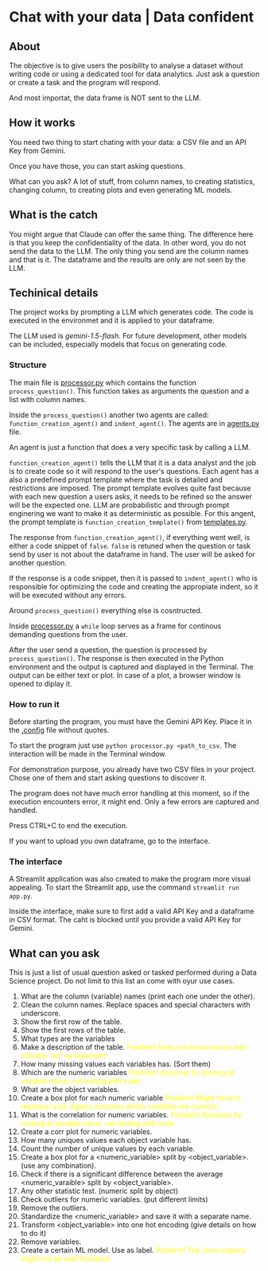# Chat with your data | Data confident
## About

The objective is to give users the posibility to analyse a dataset without writing code or using a dedicated tool for data analytics. Just ask a question or create a task and the program will respond.

And most importat, the data frame is NOT sent to the LLM.

## How it works
You need two thing to start chating with your data: a CSV file and an API Key from Gemini.

Once you have those, you can start asking questions. 

What can you ask? A lot of stuff, from column names, to creating statistics, changing column, to creating plots and even generating ML models.

## What is the catch
You might argue that Claude can offer the same thing. The difference here is that you keep the confidentiality of the data. In other word, you do not send the data to the LLM. The only thing you send are the column names and that is it. The dataframe and the results are only are not seen by the LLM.

## Techinical details
The project works by prompting a LLM which generates code. The code is executed in the environmet and it is applied to your dataframe. 

The LLM used is *gemini-1.5-flash*. For future development, other models can be included, especially models that focus on generating code.


### Structure

The main file is [processor.py](processor.py) which contains the function `process_question()`. This function takes as arguments the question and a list with column names.

Inside the `process_question()` another two agents are called: `function_creation_agent()` and `indent_agent()`. The agents are in [agents.py](agents.py) file.

An agent is just a function that does a very specific task by calling a LLM.

`function_creation_agent()` tells the LLM that it is a data analyst and the job is to create code so it will respond to the user's questions. Each agent has a also a predefined prompt template where the task is detailed and restrictions are imposed. The prompt template evolves quite fast because with each new question a users asks, it needs to be refined so the answer will be the expected one. LLM are probabilistic and through prompt enginering we want to make it as deterministic as possible. For this angent, the prompt template is `function_creation_template()` from [templates.py](templates.py).

The response from `function_creation_agent()`, if everything went well, is either a code snippet of `false`. `false` is retuned when the question or task send by user is not about the dataframe in hand. The user will be asked for another question.

If the response is a code snippet, then it is passed to `indent_agent()` who is responsible for optimizing the code and creating the appropiate indent, so it will be executed without any errors.

Around `process_question()` everything else is cosntructed.

Inside [processor.py](processor.py) a `while` loop serves as a frame for continous demanding questions from the user. 

After the user send a question, the question is processed by `process_question()`. The response is then executed in the Python environment and the output is captured and displayed in the Terminal. The output can be either text or plot. In case of a plot, a browser window is opened to diplay it.

### How to run it

Before starting the program, you must have the Gemini API Key. Place it in the [.config](.config) file without quotes.

To start the program just use `python processor.py <path_to_csv`. The interaction will be made in the Terminal window. 

For demonstration purpose, you already have two CSV files in your project. Chose one of them and start asking questions to discover it.

The program does not have much error handling at this moment, so if the execution encounters error, it might end. Only a few errors are captured and handled.

Press CTRL+C to end the execution.

If you want to upload you own dataframe, go to the interface.

### The interface

A Streamlit application was also created to make the program more visual appealing. To start the Streamlit app, use the command `streamlit run app.py`.

Inside the interface, make sure to first add a valid API Key and a dataframe in CSV format. The caht is blocked until you provide a valid API Key for Gemini.

## What can you ask

This is just a list of usual question asked or tasked performed during a Data Science project. Do not limit to this list an come with oyur use cases.

1. What are the column (variable) names (print each one under the other).
2. Clean the column names. Replace spaces and special characters with underscore.
3. Show the first row of the table.
4. Show the first rows of the table.
5. What types are the variables
6. Make a description of the table. <span style="color:yellow">Problem! Does not know how to add include="all" as argument</span>
7. How many missing values each variables has. (Sort them)
8. Which are the numeric variables <span style="color:yellow">Problem! Assumes by looking at variable name, not testing with code</span>
9.  What are the object variables.
10. Create a box plot for each numeric variable <span style="color:yellow"> Problem! Might have to rephrase a bit. Agains assumes which varaibles are numeric.</span>
11. What is the correlation for numeric variables. <span style="color:yellow">Problem! Assumes by looking at variable name, not testing with code</span>
12. Create a corr plot for numeric variables.
13. How many uniques values each object variable has.
14. Count the number of unique values by each variable.
15. Create a box plot for a <numeric_variable> split by <object_variable>. (use any combination).
16. Check if there is a significant difference between the average <numeric_varaible> split by <object_variable>.
17. Any other statistic test. (numeric split by object)
18. Check outliers for numeric variables. (put different limits)
19. Remove the outliers.
20. Standardize the <numeric_variable> and save it with a separate name.
21. Transform <object_variable> into one hot encoding (give details on how to do it)
22. Remove variables.
23. Create a certain ML model. Use <variable> as label. <span style="color:yellow">Problem! The Json respons might not be well formated.</span>


